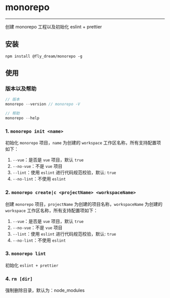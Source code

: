 # monorepo

---

创建 monorepo 工程以及初始化 eslint + prettier

## 安装

```
npm install @fly_dream/monorepo -g
```

## 使用

### 版本以及帮助

```javascript
// 版本
monorepo --version // monorepo -V

// 帮助
monorepo --help
```

### 1. `monorepo init <name>`

初始化 `monorepo` 项目，`name` 为创建的 `workspace` 工作区名称，所有支持配置项如下：

1. `--vue`：是否是 `vue` 项目，默认 `true`
2. `--no-vue`：不是 `vue` 项目
3. `--lint`：使用 `eslint` 进行代码规范校验，默认: `true`
4. `--no-lint`：不使用 `eslint`

### 2. `monorepo create|c <projectName> <workspaceName>`

创建 `monorepo` 项目，`projectName` 为创建的项目名称，`workspaceName` 为创建的 `workspace` 工作区名称，所有支持配置项如下：

1. `--vue`：是否是 `vue` 项目，默认 `true`
2. `--no-vue`：不是 `vue` 项目
3. `--lint`：使用 `eslint` 进行代码规范校验，默认: `true`
4. `--no-lint`：不使用 `eslint`

### 3. `monorepo lint`

初始化 `eslint + prettier`

### 4. `rm [dir]`

强制删除目录，默认为：node_modules
